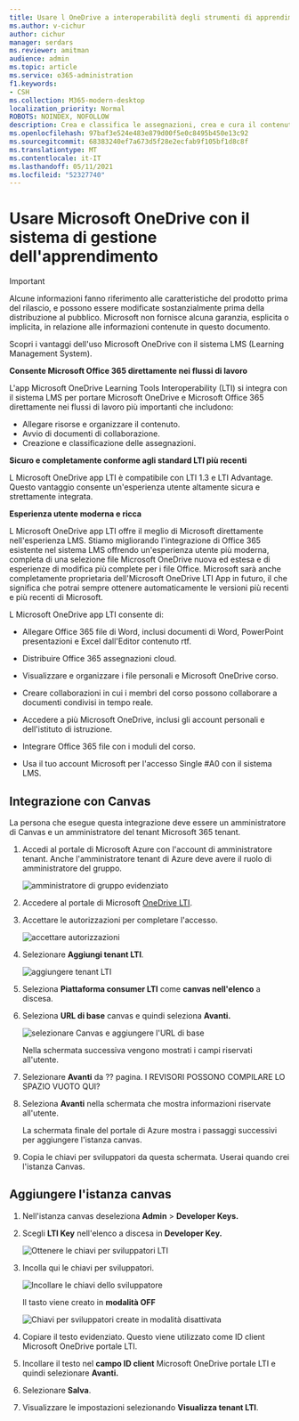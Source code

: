 ```yaml
---
title: Usare l OneDrive a interoperabilità degli strumenti di apprendimento
ms.author: v-cichur
author: cichur
manager: serdars
ms.reviewer: amitman
audience: admin
ms.topic: article
ms.service: o365-administration
f1.keywords:
- CSH
ms.collection: M365-modern-desktop
localization_priority: Normal
ROBOTS: NOINDEX, NOFOLLOW
description: Crea e classifica le assegnazioni, crea e cura il contenuto del corso e collabora ai file in tempo reale con la nuova app OneDrive Learning Tools Interoperability App.
ms.openlocfilehash: 97baf3e524e483e879d00f5e0c8495b450e13c92
ms.sourcegitcommit: 68383240ef7a673d5f28e2ecfab9f105bf1d8c8f
ms.translationtype: MT
ms.contentlocale: it-IT
ms.lasthandoff: 05/11/2021
ms.locfileid: "52327740"
---
```

# <a name="use-microsoft-onedrive-with-your-learning-management-system"></a>Usare Microsoft OneDrive con il sistema di gestione dell'apprendimento

> [!IMPORTANT]
> Alcune informazioni fanno riferimento alle caratteristiche del prodotto prima del rilascio, e possono essere modificate sostanzialmente prima della distribuzione al pubblico. Microsoft non fornisce alcuna garanzia, esplicita o implicita, in relazione alle informazioni contenute in questo documento.

Scopri i vantaggi dell'uso Microsoft OneDrive con il sistema LMS (Learning Management System).

**Consente Microsoft Office 365 direttamente nei flussi di lavoro**

L'app Microsoft OneDrive Learning Tools Interoperability (LTI) si integra con il sistema LMS per portare Microsoft OneDrive e Microsoft Office 365 direttamente nei flussi di lavoro più importanti che includono:

- Allegare risorse e organizzare il contenuto.
- Avvio di documenti di collaborazione.
- Creazione e classificazione delle assegnazioni.

**Sicuro e completamente conforme agli standard LTI più recenti**

L Microsoft OneDrive app LTI è compatibile con LTI 1.3 e LTI Advantage. Questo vantaggio consente un'esperienza utente altamente sicura e strettamente integrata.

**Esperienza utente moderna e ricca**

L Microsoft OneDrive app LTI offre il meglio di Microsoft direttamente nell'esperienza LMS. Stiamo migliorando l'integrazione di Office 365 esistente nel sistema LMS offrendo un'esperienza utente più moderna, completa di una selezione file Microsoft OneDrive nuova ed estesa e di esperienze di modifica più complete per i file Office. Microsoft sarà anche completamente proprietaria dell'Microsoft OneDrive LTI App in futuro, il che significa che potrai sempre ottenere automaticamente le versioni più recenti e più recenti di Microsoft.

L Microsoft OneDrive app LTI consente di:

- Allegare Office 365 file di Word, inclusi documenti di Word, PowerPoint presentazioni e Excel dall'Editor contenuto rtf.

- Distribuire Office 365 assegnazioni cloud.

- Visualizzare e organizzare i file personali e Microsoft OneDrive corso.

- Creare collaborazioni in cui i membri del corso possono collaborare a documenti condivisi in tempo reale.

- Accedere a più Microsoft OneDrive, inclusi gli account personali e dell'istituto di istruzione.

- Integrare Office 365 file con i moduli del corso.

- Usa il tuo account Microsoft per l'accesso Single #A0 con il sistema LMS.

## <a name="integrate-with-canvas"></a>Integrazione con Canvas

La persona che esegue questa integrazione deve essere un amministratore di Canvas e un amministratore del tenant Microsoft 365 tenant.

1. Accedi al portale di Microsoft Azure con l'account di amministratore tenant. Anche l'amministratore tenant di Azure deve avere il ruolo di amministratore del gruppo.

    ![amministratore di gruppo evidenziato](../media/lti-media/lti-group-admin.png)

2. Accedere al portale di Microsoft [OneDrive LTI](https://odltiappnl.azurewebsites.net/admin).

3. Accettare le autorizzazioni per completare l'accesso.

    ![accettare autorizzazioni](../media/lti-media/lti-permissions.png)

4. Selezionare **Aggiungi tenant LTI**.

     ![aggiungere tenant LTI](../media/lti-media/lti-add-tenant.png)

5. Seleziona **Piattaforma consumer LTI** come **canvas nell'elenco** a discesa.

6. Seleziona **URL di base** canvas e quindi seleziona **Avanti.**

    ![selezionare Canvas e aggiungere l'URL di base](../media/lti-media/lti-canvas-base-url.png)

   Nella schermata successiva vengono mostrati i campi riservati all'utente.

7. Selezionare **Avanti** da ?? pagina. I REVISORI POSSONO COMPILARE LO SPAZIO VUOTO QUI?

8. Seleziona **Avanti** nella schermata che mostra informazioni riservate all'utente.

   La schermata finale del portale di Azure mostra i passaggi successivi per aggiungere l'istanza canvas.

9. Copia le chiavi per sviluppatori da questa schermata. Userai quando crei l'istanza Canvas.

## <a name="add-the-canvas-instance"></a>Aggiungere l'istanza canvas

1. Nell'istanza canvas deseleziona **Admin**  >  **Developer Keys.**

2. Scegli **LTI Key** nell'elenco a discesa in **Developer Key.**

   ![Ottenere le chiavi per sviluppatori LTI](../media/lti-media/lti-developer-keys.png)

3. Incolla qui le chiavi per sviluppatori.

     ![Incollare le chiavi dello sviluppatore](../media/lti-media/lti-developer-keys.png)

   Il tasto viene creato in **modalità OFF**

   ![Chiavi per sviluppatori create in modalità disattivata](../media/lti-media/lti-copy-developer-keys.png)

4. Copiare il testo evidenziato.
    Questo viene utilizzato come ID client Microsoft OneDrive portale LTI.

5. Incollare il testo nel **campo ID client** Microsoft OneDrive portale LTI e quindi selezionare **Avanti.**

6. Selezionare **Salva**.

7. Visualizzare le impostazioni selezionando **Visualizza tenant LTI**.
